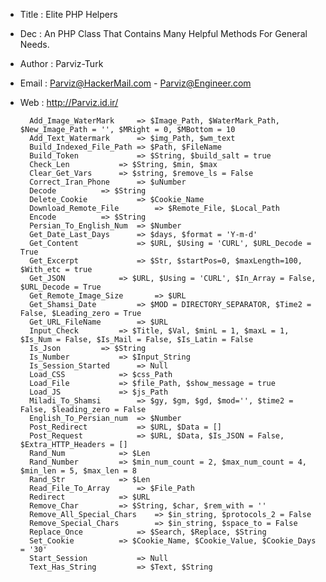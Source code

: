 * Title		: Elite PHP Helpers
* Dec		: An PHP Class That Contains Many Helpful Methods For General Needs.
* Author	: Parviz-Turk
* Email 	: Parviz@HackerMail.com - Parviz@Engineer.com
* Web		: http://Parviz.id.ir/
		
		
		Add_Image_WaterMark		=> $Image_Path, $WaterMark_Path, $New_Image_Path = '', $MRight = 0, $MBottom = 10
		Add_Text_Watermark		=> $img_Path, $wm_text
		Build_Indexed_File_Path	=> $Path, $FileName
		Build_Token 			=> $String, $build_salt = true
		Check_Len			=> $String, $min, $max
		Clear_Get_Vars 		=> $string, $remove_ls = False
		Correct_Iran_Phone		=> $uNumber
		Decode 			=> $String
		Delete_Cookie			=> $Cookie_Name
		Download_Remote_File 		=> $Remote_File, $Local_Path
		Encode 			=> $String
		Persian_To_English_Num	=> $Number
		Get_Date_Last_Days		=> $days, $format = 'Y-m-d'
		Get_Content 			=> $URL, $Using = 'CURL', $URL_Decode = True
		Get_Excerpt 			=> $Str, $startPos=0, $maxLength=100, $With_etc = true
		Get_JSON 			=> $URL, $Using = 'CURL', $In_Array = False, $URL_Decode = True
		Get_Remote_Image_Size		=> $URL
		Get_Shamsi_Date 		=> $MOD = DIRECTORY_SEPARATOR, $Time2 = False, $Leading_zero = True
		Get_URL_FileName 		=> $URL
		Input_Check			=> $Title, $Val, $minL = 1, $maxL = 1, $Is_Num = False, $Is_Mail = False, $Is_Latin = False
		Is_Json			=> $String
		Is_Number 			=> $Input_String
		Is_Session_Started		=> Null
		Load_CSS 			=> $css_Path
		Load_File 			=> $file_Path, $show_message = true
		Load_JS 			=> $js_Path
		Miladi_To_Shamsi 		=> $gy, $gm, $gd, $mod='', $time2 = False, $leading_zero = False
		English_To_Persian_num	=> $Number
		Post_Redirect			=> $URL, $Data = []
		Post_Request			=> $URL, $Data, $Is_JSON = False, $Extra_HTTP_Headers = []
		Rand_Num			=> $Len
		Rand_Number			=> $min_num_count = 2, $max_num_count = 4, $min_len = 5, $max_len = 8
		Rand_Str			=> $Len
		Read_File_To_Array		=> $File_Path
		Redirect			=> $URL
		Remove_Char			=> $String, $char, $rem_with = ''
		Remove_All_Special_Chars 	=> $in_string, $protocols_2 = False
		Remove_Special_Chars		=> $in_string, $space_to = False
		Replace_Once			=> $Search, $Replace, $String
		Set_Cookie			=> $Cookie_Name, $Cookie_Value, $Cookie_Days = '30'
		Start_Session			=> Null
		Text_Has_String 		=> $Text, $String
